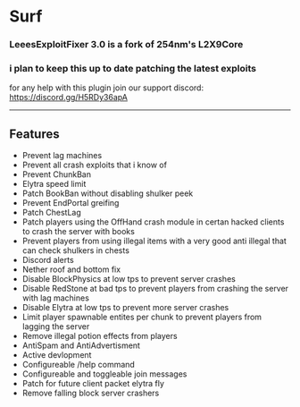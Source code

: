 # Surf
### LeeesExploitFixer 3.0 is a fork of 254nm's L2X9Core
### i plan to keep this up to date patching the latest exploits
for any help with this plugin join our support discord: https://discord.gg/H5RDy36apA
___

## Features

* Prevent lag machines 
* Prevent all crash exploits that i know of
* Prevent ChunkBan
* Elytra speed limit
* Patch BookBan without disabling shulker peek
* Prevent EndPortal greifing
* Patch ChestLag
* Patch players using the OffHand crash module in certan hacked clients to crash the server with books
* Prevent players from using illegal items with a very good anti illegal that can check shulkers in chests
* Discord alerts
* Nether roof and bottom fix
* Disable BlockPhysics at low tps to prevent server crashes
* Disable RedStone at bad tps to prevent players from crashing the server with lag machines
* Disable Elytra at low tps to prevent more server crashes
* Limit player spawnable entites per chunk to prevent players from lagging the server
* Remove illegal potion effects from players
* AntiSpam and AntiAdvertisment
* Active devlopment
* Configureable /help command
* Configureable and toggleable join messages
* Patch for future client packet elytra fly
* Remove falling block server crashers
